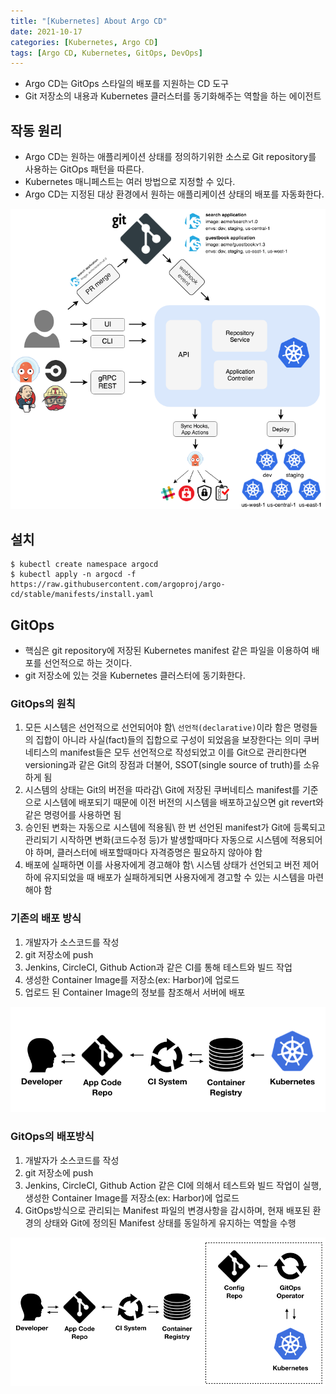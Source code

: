 ```yaml
---
title: "[Kubernetes] About Argo CD"
date: 2021-10-17
categories: [Kubernetes, Argo CD]
tags: [Argo CD, Kubernetes, GitOps, DevOps]
---
```


- Argo CD는 GitOps 스타일의 배포를 지원하는 CD 도구
- Git 저장소의 내용과 Kubernetes 클러스터를 동기화해주는 역할을 하는 에이전트

## 작동 원리
- Argo CD는 원하는 애플리케이션 상태를 정의하기위한 소스로 Git repository를 사용하는 GitOps 패턴을 따른다.
- Kubernetes 매니페스트는 여러 방법으로 지정할 수 있다.
- Argo CD는 지정된 대상 환경에서 원하는 애플리케이션 상태의 배포를 자동화한다.

![](/images/kubernetes/argo-cd/argo-cd-architecture.png)

## 설치
```terminal
$ kubectl create namespace argocd
$ kubectl apply -n argocd -f https://raw.githubusercontent.com/argoproj/argo-cd/stable/manifests/install.yaml
```

## GitOps
- 핵심은 git repository에 저장된 Kubernetes manifest 같은 파일을 이용하여 배포를 선언적으로 하는 것이다.
- git 저장소에 있는 것을 Kubernetes 클러스터에 동기화한다.

### GitOps의 원칙
1. 모든 시스템은 선언적으로 선언되어야 함\\
`선언적(declarative)`이라 함은 명령들의 집합이 아니라 사실(fact)들의 집합으로 구성이 되었음을 보장한다는 의미
쿠버네티스의 manifest들은 모두 선언적으로 작성되었고 이를 Git으로 관리한다면 versioning과 같은 Git의 장점과 더불어, SSOT(single source of truth)를 소유하게 됨
2. 시스템의 상태는 Git의 버전을 따라감\\
Git에 저장된 쿠버네티스 manifest를 기준으로 시스템에 배포되기 때문에 이전 버전의 시스템을 배포하고싶으면 git revert와 같은 명령어를 사용하면 됨
3. 승인된 변화는 자동으로 시스템에 적용됨\\
한 번 선언된 manifest가 Git에 등록되고 관리되기 시작하면 변화(코드수정 등)가 발생할때마다 자동으로 시스템에 적용되어야 하며, 클러스터에 배포할때마다 자격증명은 필요하지 않아야 함
4. 배포에 실패하면 이를 사용자에게 경고해야 함\\
시스템 상태가 선언되고 버전 제어 하에 유지되었을 때 배포가 실패하게되면 사용자에게 경고할 수 있는 시스템을 마련해야 함

### 기존의 배포 방식
1. 개발자가 소스코드를 작성
2. git 저장소에 push
3. Jenkins, CircleCI, Github Action과 같은 CI를 통해 테스트와 빌드 작업
4. 생성한 Container Image를 저장소(ex: Harbor)에 업로드
5. 업로드 된 Container Image의 정보를 참조해서 서버에 배포

![](/images/kubernetes/argo-cd/argo-cd-001.png)

### GitOps의 배포방식
1. 개발자가 소스코드를 작성
2. git 저장소에 push
3. Jenkins, CircleCI, Github Action 같은 CI에 의해서 테스트와 빌드 작업이 실행, 생성한 Container Image를 저장소(ex: Harbor)에 업로드
4. GitOps방식으로 관리되는 Manifest 파일의 변경사항을 감시하며, 현재 배포된 환경의 상태와 Git에 정의된 Manifest 상태를 동일하게 유지하는 역할을 수행

![](/images/kubernetes/argo-cd/argo-cd-002.png)